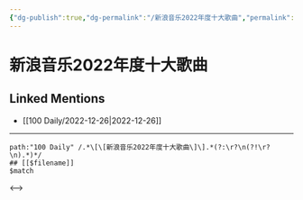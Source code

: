 ```yaml
---
{"dg-publish":true,"dg-permalink":"/新浪音乐2022年度十大歌曲","permalink":"/新浪音乐2022年度十大歌曲/"}
---
```


# 新浪音乐2022年度十大歌曲

## Linked Mentions
- [[100 Daily/2022-12-26\|2022-12-26]]


---

```expander
path:"100 Daily" /.*\[\[新浪音乐2022年度十大歌曲\]\].*(?:\r?\n(?!\r?\n).*)*/
## [[$filename]]
$match
```

<-->